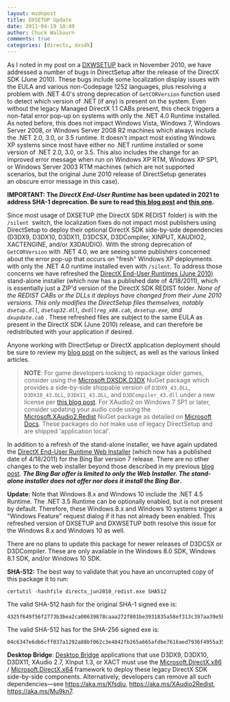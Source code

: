 ```yaml
---
layout: msdnpost
title: DXSETUP Update
date: 2011-04-19 10:49
author: Chuck Walbourn
comments: true
categories: [directx, dxsdk]
---
```

As I noted in my post on a <a href="https://walbourn.github.io/dxwebsetup-update/">DXWSETUP</a> back in November 2010, we have addressed a number of bugs in DirectSetup after the release of the DirectX SDK (June 2010). These bugs include some localization display issues with the EULA and various non-Codepage 1252 languages, plus resolving a problem with .NET 4.0's strong deprecation of <code>GetCORVersion</code> function used to detect which version of .NET (if any) is present on the system. Even without the legacy Managed DirectX 1.1 CABs present, this check triggers a non-fatal error pop-up on systems with only the .NET 4.0 Runtime installed. As noted before, this does not impact Windows Vista, Windows 7, Windows Server 2008, or Windows Server 2008 R2 machines which always include the .NET 2.0, 3.0, or 3.5 runtime. It doesn't impact most existing Windows XP systems since most have either no .NET runtime installed or some version of .NET 2.0, 3.0, or 3.5. This also includes the change for an improved error message when run on Windows XP RTM, Windows XP SP1, or Windows Server 2003 RTM machines (which are not supported scenarios, but the original June 2010 release of DirectSetup generates an obscure error message in this case).
<!--more-->

**IMPORTANT: The *DirectX End-User Runtime* has been updated in 2021 to address SHA-1 deprecation. Be sure to read [this blog post](https://walbourn.github.io/where-is-the-directx-sdk-2021-edition/) and [this one](https://walbourn.github.io/legacy-d3dx-on-nuget/).**

Since most usage of DXSETUP (the DirectX SDK REDIST folder) is with the <code>/silent</code>  switch, the localization fixes do not impact most publishers using DirectSetup to deploy their optional DirectX SDK side-by-side dependencies (D3DX9, D3DX10, D3DX11, D3DCSX, D3DCompiler, XINPUT, XAUDIO2, XACTENGINE, and/or X3DAUDIO). With the strong deprecation of <code>GetCORVersion</code> with .NET 4.0, we are seeing some publishers concerned about the error pop-up that occurs on "fresh" Windows XP deployments with only the .NET 4.0 runtime installed even with <code>/silent</code>. To address those concerns we have refreshed the <a href="https://www.microsoft.com/download/details.aspx?id=8109" title="DirectX End-User Runtimes (June 2010) [MS Downloads]">DirectX End-User Runtimes (June 2010)</a> stand-alone installer (which now has a published date of 4/18/2011), which is essentially just a ZIP'd version of the DirectX SDK REDIST folder. <em>None of the REDIST CABs or the DLLs it deploys have changed from their June 2010 versions. This only modifies the DirectSetup files themselves, notably <code>dsetup.dll</code>, <code>dsetup32.dll</code>, <code>dxdllreg_x86.cab</code>, <code>dxsetup.exe</code>, and <code>dxupdate.cab</code> </em>. These refreshed files are subject to the same EULA as present in the DirectX SDK (June 2010) release, and can therefore be redistributed with your application if desired.

Anyone working with DirectSetup or DirectX application deployment should be sure to review my <a href="https://walbourn.github.io/not-so-direct-setup/">blog post</a> on the subject, as well as the various linked articles.

> **NOTE**: For game developers looking to repackage older games, consider using the [Microsoft.DXSDK.D3DX](https://www.nuget.org/packages/Microsoft.DXSDK.D3DX) NuGet package which provides a side-by-side shippable version of ``D3DX9_43.DLL``, ``D3DX10_43.DLL``, ``D3DX11_43.DLL``, and ``D3DCompiler_43.dll`` under a new license per [this blog post](https://walbourn.github.io/legacy-d3dx-on-nuget/). For XAudio2 on Windows 7 SP1 or later, consider updating your audio code using the  [Microsoft.XAudio2.Redist](https://www.nuget.org/packages/Microsoft.XAudio2.Redist/) NuGet package as detailed on [Microsoft Docs](https://aka.ms/XAudio2Redist). These packages do *not* make use of legacy DirectSetup and are shipped 'application local'.

In addition to a refresh of the stand-alone installer, we have again updated the <a href="https://www.microsoft.com/download/details.aspx?id=35" title="DirectX End-User Runtime Web Installer [MS Downloads]">DirectX End-User Runtime Web Installer</a> (which now has a published date of 4/18/2011) for the Bing Bar version 7 release. There are no other changes to the web installer beyond those described in my previous <a href="https://walbourn.github.io/dxwebsetup-update/" title="DXWEBSETUP Update">blog post</a>. <strong><em>The Bing Bar offer is limited to only the Web Installer. The stand-alone installer does not offer nor does it install the Bing Bar</em>.</strong>

<strong>Update:</strong> Note that Windows 8.x and Windows 10 include the .NET 4.5 Runtime. The .NET 3.5 Runtime can be optionally enabled, but is not present by default. Therefore, these Windows 8.x and Windows 10 systems trigger a "Windows Feature" request dialog if it has not already been enabled. This refreshed version of DXSETUP and DXWSETUP both resolve this issue for the Windows 8.x and Windows 10 as well.

There are no plans to update this package for newer releases of D3DCSX or D3DCompiler. These are only available in the Windows 8.0 SDK, Windows 8.1 SDK, and/or Windows 10 SDK.

<strong>SHA-512:</strong> The best way to validate that you have an uncorrupted copy of this package it to run:

```
certutil -hashfile directx_jun2010_redist.exe SHA512
```

The valid SHA-512 hash for the original SHA-1 signed exe is:

```
4325f649f56f2773b3bea2ca00639878caaa272f801be3931835a58ef313c397aa39e5b164e4006127b9061492e9350501c2756c6514e99f4612bba4fa663b0e
```

The valid SHA-512 has for the SHA-256 signed exe is:

```
04c6347e6db6cff037a1292a88bf062c3e4042fb265a665afdbe7616aed7936f4955a35637a86c30332731762e0052b6f5c721f9fe7682d147e0965a7fb77a63
```

<strong>Desktop Bridge</strong>: [Desktop Bridge](https://developer.microsoft.com/en-us/windows/bridges/desktop/) applications that use D3DX9, D3DX10, D3DX11, XAudio 2.7, XInput 1.3, or XACT must use the [Microsoft.DirectX.x86](https://aka.ms/directx_x86_appx) / [Microsoft.DirectX.x64](https://aka.ms/directx_x64_appx) framework to deploy these legacy DirectX SDK side-by-side components. Alternatively, developers can remove all such dependencies—see https://aka.ms/Kfsdiu, https://aka.ms/XAudio2Redist, https://aka.ms/Mu9kn7.
